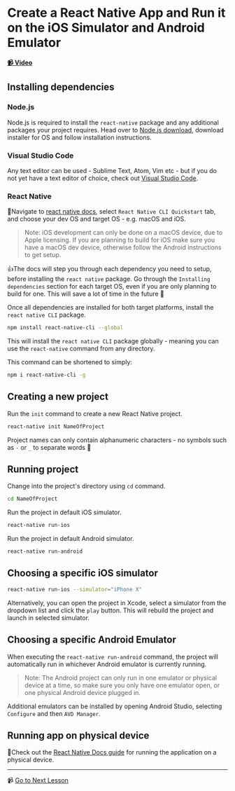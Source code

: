 # Create a React Native App and Run it on the iOS Simulator and Android Emulator

**[📹 Video](https://egghead.io/lessons/react-native-create-a-react-native-app-and-run-it-on-the-ios-simulator-and-android-emulator)**


## Installing dependencies

### Node.js
Node.js is required to install the `react-native` package and any additional packages your project requires. Head over to [Node.js download](https://nodejs.org/en/download/), download installer for OS and follow installation instructions.

### Visual Studio Code
Any text editor can be used - Sublime Text, Atom, Vim etc - but if you do not yet have a text editor of choice, check out [Visual Studio Code](https://code.visualstudio.com/download).

### React Native
🤔Navigate to [react native docs](https://reactnative.dev/docs/environment-setup), select `React Native CLI Quickstart` tab, and choose your dev OS and target OS - e.g. macOS and iOS.

> Note: iOS development can only be done on a macOS device, due to Apple licensing. If you are planning to build for iOS make sure you have a macOS dev device, otherwise follow the Android instructions to get setup.

👍The docs will step you through each dependency you need to setup, before installing the `react native` package. Go through the `Installing dependencies` section for each target OS, even if you are only planning to build for one. This will save a lot of time in the future 🙂

Once all dependencies are installed for both target platforms, install the `react native CLI` package.

```bash
npm install react-native-cli --global
```

This will install the `react native CLI` package globally - meaning you can use the `react-native` command from any directory.

This command can be shortened to simply:

```bash
npm i react-native-cli -g
```

## Creating a new project

Run the `init` command to create a new React Native project.

```bash
react-native init NameOfProject
```

Project names can only contain alphanumeric characters - no symbols such as `-` or `_` to separate words 🙁

## Running project

Change into the project's directory using `cd` command.

```bash
cd NameOfProject
```

Run the project in default iOS simulator.

```bash
react-native run-ios
```

Run the project in default Android simulator.

```bash
react-native run-android
```

## Choosing a specific iOS simulator

```bash
react-native run-ios --simulator="iPhone X"
```

Alternatively, you can open the project in Xcode, select a simulator from the dropdown list and click the `play` button. This will rebuild the project and launch in selected simulator.

## Choosing a specific Android Emulator

When executing the `react-native run-android` command, the project will automatically run in whichever Android emulator is currently running.

> Note: The Android project can only run in one emulator or physical device at a time, so make sure you only have one emulator open, or one physical Android device plugged in.

Additional emulators can be installed by opening Android Studio, selecting `Configure` and then `AVD Manager`.

## Running app on physical device

🤔Check out the [React Native Docs guide](https://reactnative.dev/docs/running-on-device) for running the application on a physical device.

---

📹 [Go to Next Lesson](https://egghead.io/lessons/react-native-reload-the-simulator-when-changes-occur-in-react-native-apps)
